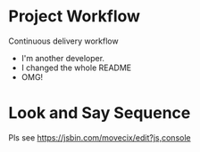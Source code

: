 # Project Workflow

Continuous delivery workflow

- I'm another developer.
- I changed the whole README
- OMG!

# Look and Say Sequence

Pls see https://jsbin.com/movecix/edit?js,console